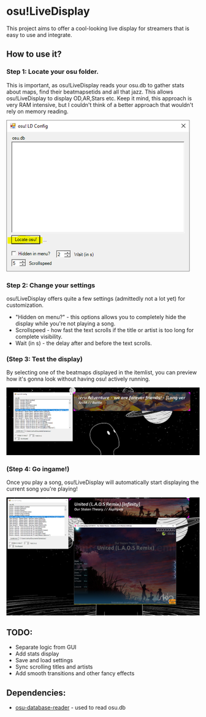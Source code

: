 # osu!LiveDisplay

This project aims to offer a cool-looking live display for streamers that is easy to use and integrate.

## How to use it?
### Step 1: Locate your osu folder.
This is important, as osu!LiveDisplay reads your osu.db to gather stats about maps, find their beatmapsetids and all that jazz.
This allows osu!LiveDisplay to display OD,AR,Stars etc. Keep it mind, this approach is very RAM intensive, but I couldn't think of a better approach that wouldn't rely on memory reading.

![Screenshot of the settings GUI](https://raw.githubusercontent.com/JSichtig/osu-LiveDisplay/master/README/screenshot.PNG)

### Step 2: Change your settings
osu!LiveDisplay offers quite a few settings (admittedly not a lot yet) for customization.
* "Hidden on menu?" - this options allows you to completely hide the display while you're not playing a song.
* Scrollspeed - how fast the text scrolls if the title or artist is too long for complete visibility.
* Wait (in s) - the delay after and before the text scrolls.

### (Step 3: Test the display)
By selecting one of the beatmaps displayed in the itemlist, you can preview how it's gonna look without having osu! actively running.

![Screenshot of osu!LiveDisplay](https://raw.githubusercontent.com/JSichtig/osu-LiveDisplay/master/README/ScreenshotTest.PNG)

### (Step 4: Go ingame!)
Once you play a song, osu!LiveDisplay will automatically start displaying the current song you're playing!


![Screenshot of osu!LiveDisplay while ingame](https://raw.githubusercontent.com/JSichtig/osu-LiveDisplay/master/README/ScreenShotIngame.PNG)

## TODO:
* Separate logic from GUI
* Add stats display
* Save and load settings
* Sync scrolling titles and artists
* Add smooth transitions and other fancy effects



## Dependencies:
* [osu-database-reader](https://github.com/HoLLy-HaCKeR/osu-database-reader) - used to read osu.db
